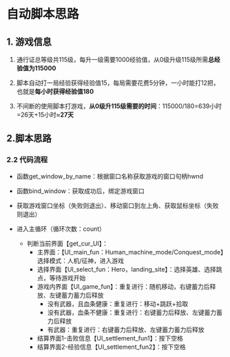 # 自动脚本思路

## 1. 游戏信息

1. 通行证总等级共115级，每升一级需要1000经验值，从0级升级115级所需**总经验值为115000**

2. 脚本自动打一局经验获得经验值15，每局需要花费5分钟，一小时能打12把，也就是**每小时获得经验值180**

3. 不间断的使用脚本打游戏，**从0级升115级需要的时间**：115000/180=639小时=26天+15小时≈**27天**

##  2.脚本思路

### 2.2 代码流程

- 函数get_window_by_name：根据窗口名称获取游戏的窗口句柄hwnd

- 函数bind_window：获取成功后，绑定游戏窗口
- 获取游戏窗口坐标（失败则退出）、移动窗口到左上角、获取鼠标坐标（失败则退出）

- 进入主循环（循环次数：count）
  - 判断当前界面【get_cur_UI】：
    - 主界面：【UI_main_fun：Human_machine_mode/Conquest_mode】选择模式：人机/征神，进入游戏
    - 选择界面【UI_select_fun：Hero，landing_site】：选择英雄、选择跳点，等待游戏开始
    - 游戏内界面【UI_game_fun】：重复进行：随机移动，右键蓄力后释放、左键蓄力蓄力后释放
      - 没有武器，且血条健康：重复进行：移动+跳跃+拾取
      - 没有武器，血条不健康：重复进行：右键蓄力后释放、左键蓄力蓄力后释放
      - 有武器：重复进行：右键蓄力后释放、左键蓄力蓄力后释放
    - 结算界面1-击败信息【UI_settlement_fun1】：按下空格
    - 结算界面2-经验信息【UI_settlement_fun2】：按下空格

